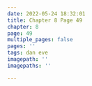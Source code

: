 ```yaml
---
date: 2022-05-24 18:32:01
title: Chapter 8 Page 49
chapter: 8
page: 49
multiple_pages: false
pages: ''
tags: dan eve
imagepath: ''
imagepaths: ''

---
```

